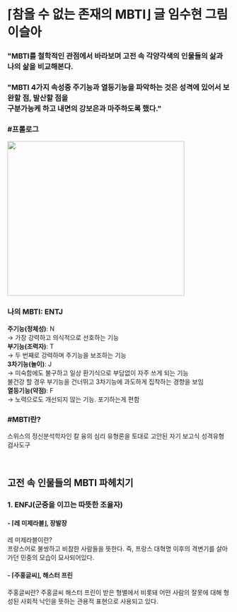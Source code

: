 # ⌈참을 수 없는 존재의 MBTI⌋ 글 임수현 그림 이슬아

### "MBTI를 철학적인 관점에서 바라보며 고전 속 각양각색의 인물들의 삶과 나의 삶을 비교해본다. <br>
### "MBTI 4가지 속성중 주기능과 열등기능을 파악하는 것은 성격에 있어서 보완할 점, 발산할 점을 <br> 구분가능케 하고 내면의 강보은과 마주하도록 했다." <br>

### #프롤로그
<img src="https://raw.githubusercontent.com/bbobbony/Images/main/KakaoTalk_20250508_222931647.jpg" width="400" height="350">

### 나의 MBTI: **ENTJ** <br>
**주기능(정체성)**: N <br>
-> 가장 강력하고 의식적으로 선호하는 기능 <br>
**부기능(조력자)**: T <br>
-> 두 번째로 강력하며 주기능을 보조하는 기능 <br>
**3차기능(놀이)**: J <br>
-> 미숙함에도 불구하고 일상 환기식으로 부담없이 자주 쓰게 되는 기능 <br>
   불건강 할 경우 부기능을 건너뛰고 3차기능에 과도하게 집착하는 경향을 보임 <br>
**열등기능(약점)**: F <br>
-> 노력으로도 개선되지 않는 기능. 포기하는게 편함

### #MBTI란?
스위스의 정신분석학자인 칼 융의 심리 유형론을 토대로 고안된 자기 보고식 성격유형 검사도구 <br>

<br>

## 고전 속 인물들의 MBTI 파헤치기
### 1. ENFJ(군중을 이끄는 따뜻한 조율자)
#### - ⌈레 미제라블⌋, 장발장
레 미제라블이란? <br>
프랑스어로 불쌍하고 비참한 사람들을 뜻한다. 즉, 프랑스 대혁명 이후의 격변기를 살아가던 민중의 모습이 묘사되어있다.
#### - ⌈주홍글씨⌋, 해스터 프린 <br>
주홍글씨란?
주홍글씨 해스터 프린이 받은 형별에서 비롯돼 어떤 사람의 잘못에 대해 형성된 사회적 낙인을 뜻하는 관용적 표현으로 사용되고 있다. 

